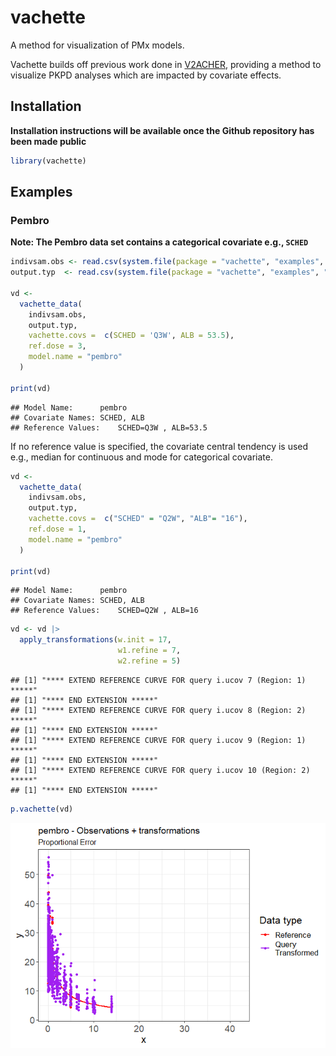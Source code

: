 
# vachette

A method for visualization of PMx models.

Vachette builds off previous work done in
[V2ACHER](https://ascpt.onlinelibrary.wiley.com/doi/10.1002/psp4.12679),
providing a method to visualize PKPD analyses which are impacted by
covariate effects.

## Installation

**Installation instructions will be available once the Github repository
has been made public**

``` r
library(vachette)
```

## Examples

### Pembro

**Note: The Pembro data set contains a categorical covariate e.g.,
`SCHED`**

``` r
indivsam.obs <- read.csv(system.file(package = "vachette", "examples", "pembro-obs.csv"))
output.typ  <- read.csv(system.file(package = "vachette", "examples", "pembro-typ.csv"))

vd <-
  vachette_data(
    indivsam.obs,
    output.typ,
    vachette.covs =  c(SCHED = 'Q3W', ALB = 53.5),
    ref.dose = 3,
    model.name = "pembro"
  )

print(vd)
```

    ## Model Name:      pembro 
    ## Covariate Names: SCHED, ALB 
    ## Reference Values:    SCHED=Q3W , ALB=53.5

If no reference value is specified, the covariate central tendency is
used e.g., median for continuous and mode for categorical covariate.

``` r
vd <-
  vachette_data(
    indivsam.obs,
    output.typ,
    vachette.covs =  c("SCHED" = "Q2W", "ALB"= "16"),
    ref.dose = 1,
    model.name = "pembro"
  )

print(vd)
```

    ## Model Name:      pembro 
    ## Covariate Names: SCHED, ALB 
    ## Reference Values:    SCHED=Q2W , ALB=16

``` r
vd <- vd |>
  apply_transformations(w.init = 17,
                        w1.refine = 7,
                        w2.refine = 5)
```

    ## [1] "**** EXTEND REFERENCE CURVE FOR query i.ucov 7 (Region: 1) *****"
    ## [1] "**** END EXTENSION *****"
    ## [1] "**** EXTEND REFERENCE CURVE FOR query i.ucov 8 (Region: 2) *****"
    ## [1] "**** END EXTENSION *****"
    ## [1] "**** EXTEND REFERENCE CURVE FOR query i.ucov 9 (Region: 1) *****"
    ## [1] "**** END EXTENSION *****"
    ## [1] "**** EXTEND REFERENCE CURVE FOR query i.ucov 10 (Region: 2) *****"
    ## [1] "**** END EXTENSION *****"

``` r
p.vachette(vd)
```

![](pembro-only-230418-A-fill-interregion-gap_files/figure-gfm/pembro3-1.png)<!-- -->
